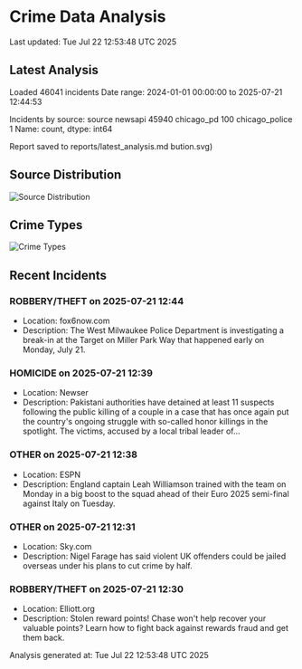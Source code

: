 # Crime Data Analysis
Last updated: Tue Jul 22 12:53:48 UTC 2025

## Latest Analysis

Loaded 46041 incidents
Date range: 2024-01-01 00:00:00 to 2025-07-21 12:44:53

Incidents by source:
source
newsapi           45940
chicago_pd          100
chicago_police        1
Name: count, dtype: int64

Report saved to reports/latest_analysis.md
bution.svg)

## Source Distribution
![Source Distribution](images/source_distribution.svg)

## Crime Types
![Crime Types](images/crime_types.svg)

## Recent Incidents

### ROBBERY/THEFT on 2025-07-21 12:44
- Location: fox6now.com
- Description: The West Milwaukee Police Department is investigating a break-in at the Target on Miller Park Way that happened early on Monday, July 21.


### HOMICIDE on 2025-07-21 12:39
- Location: Newser
- Description: Pakistani authorities have detained at least 11 suspects following the public killing of a couple in a case that has once again put the country's ongoing struggle with so-called honor killings in the spotlight. The victims, accused by a local tribal leader of…


### OTHER on 2025-07-21 12:38
- Location: ESPN
- Description: England captain Leah Williamson trained with the team on Monday in a big boost to the squad ahead of their Euro 2025 semi-final against Italy on Tuesday.


### OTHER on 2025-07-21 12:31
- Location: Sky.com
- Description: Nigel Farage has said violent UK offenders could be jailed overseas under his plans to cut crime by half.


### ROBBERY/THEFT on 2025-07-21 12:30
- Location: Elliott.org
- Description: Stolen reward points! Chase won't help recover your valuable points? Learn how to fight back against rewards fraud and get them back.

Analysis generated at: Tue Jul 22 12:53:48 UTC 2025
